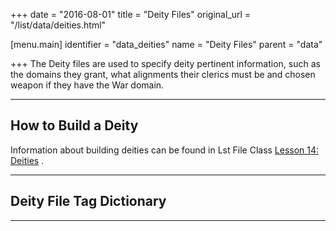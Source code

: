 +++
date = "2016-08-01"
title = "Deity Files"
original_url = "/list/data/deities.html"

[menu.main]
    identifier = "data_deities"
    name = "Deity Files"
    parent = "data"
    
+++
The Deity files are used to specify deity pertinent information, such as
the domains they grant, what alignments their clerics must be and chosen
weapon if they have the War domain.

------------------------------------------------------------------------

How to Build a Deity
--------------------

Information about building deities can be found in Lst File Class
[Lesson 14: Deities](/list/lst-file-class/14-deities.html) .

------------------------------------------------------------------------

Deity File Tag Dictionary
-------------------------

------------------------------------------------------------------------

